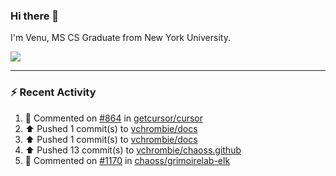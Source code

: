 ### Hi there 👋

I'm Venu, MS CS Graduate from New York University.


![](https://komarev.com/ghpvc/?username=vchrombie&label=👀)

---

### :zap: Recent Activity

<!--RECENT_ACTIVITY:start-->
1. 💬 Commented on [#864](https://github.com/getcursor/cursor/issues/864#issuecomment-2424066109) in [getcursor/cursor](https://github.com/getcursor/cursor)<br>
2. ⬆️ Pushed 1 commit(s) to [vchrombie/docs](https://github.com/vchrombie/docs)<br>
3. ⬆️ Pushed 1 commit(s) to [vchrombie/docs](https://github.com/vchrombie/docs)<br>
4. ⬆️ Pushed 13 commit(s) to [vchrombie/chaoss.github](https://github.com/vchrombie/chaoss.github)<br>
5. 💬 Commented on [#1170](https://github.com/chaoss/grimoirelab-elk/pull/1170#issuecomment-2400335639) in [chaoss/grimoirelab-elk](https://github.com/chaoss/grimoirelab-elk)<br>
<!--RECENT_ACTIVITY:end-->

<!--
**vchrombie/vchrombie** is a ✨ _special_ ✨ repository because its `README.md` (this file) appears on your GitHub profile.

Here are some ideas to get you started:

- 🔭 I’m currently working on ...
- 🌱 I’m currently learning ...
- 👯 I’m looking to collaborate on ...
- 🤔 I’m looking for help with ...
- 💬 Ask me about ...
- 📫 How to reach me: ...
- 😄 Pronouns: ...
- ⚡ Fun fact: ...
-->
